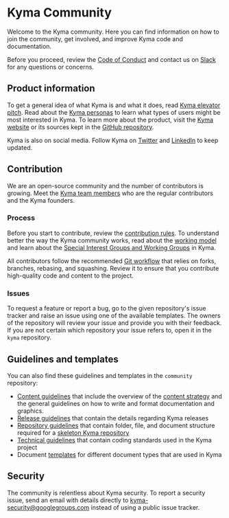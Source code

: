 # Kyma Community

Welcome to the Kyma community. Here you can find information on how to join the community, get involved, and improve Kyma code and documentation.

Before you proceed, review the [Code of Conduct](./docs/contributing/01-code-of-conduct.md) and contact us on [Slack](http://slack.kyma-project.io/) for any questions or concerns.

## Product information

To get a general idea of what Kyma is and what it does, read [Kyma elevator pitch](manifesto/README.md). Read about the [Kyma personas](manifesto/personas.md) to learn what types of users might be most interested in Kyma. To learn more about the product, visit the [Kyma website](https://kyma-project.io/) or its sources kept in the [GitHub repository](https://github.com/kyma-project/kyma/blob/main/README.md).

Kyma is also on social media. Follow Kyma on [Twitter](https://twitter.com/kymaproject) and [LinkedIn](https://www.linkedin.com/company/kyma-project/) to keep updated.

## Contribution

We are an open-source community and the number of contributors is growing. Meet the [Kyma team members](https://github.com/orgs/kyma-project/people) who are the regular contributors and the Kyma founders.

### Process

Before you start to contribute, review the [contribution rules](./docs/contributing/02-contributing.md). To understand better the way the Kyma community works, read about the [working model](./docs/governance/01-governance.md) and learn about the [Special Interest Groups and Working Groups](collaboration/01-sig-and-wg.md) in Kyma.

All contributors follow the recommended [Git workflow](./docs/contributing/03-git-workflow.md) that relies on forks, branches, rebasing, and squashing. Review it to ensure that you contribute high-quality code and content to the project.

### Issues

To request a feature or report a bug, go to the given repository's issue tracker and raise an issue using one of the available templates. The owners of the repository will review your issue and provide you with their feedback. If you are not certain which repository your issue refers to, open it in the `kyma` repository.

## Guidelines and templates

You can also find these guidelines and templates in the `community` repository:

- [Content guidelines](./docs/guidelines/content-guidelines) that include the overview of the [content strategy](./docs/guidelines/content-guidelines/01-content-strategy.md) and the general guidelines on how to write and format documentation and graphics.
- [Release guidelines](./docs/guidelines/releases-guidelines) that contain the details regarding Kyma releases
- [Repository guidelines](./docs/guidelines/repository-guidelines) that contain folder, file, and document structure required for a [skeleton Kyma repository](./templates/repository-template)
- [Technical guidelines](./docs/guidelines/technical-guidelines/) that contain coding standards used in the Kyma project
- Document [templates](./templates/resources) for different document types that are used in Kyma

## Security

The community is relentless about Kyma security. To report a security issue, send an email with details directly to [kyma-security@googlegroups.com](mailto:kyma-security@googlegroups.com) instead of using a public issue tracker.
